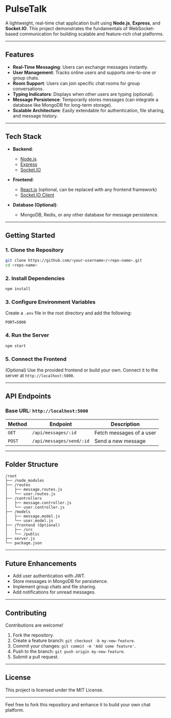 # **PulseTalk**

A lightweight, real-time chat application built using **Node.js**, **Express**, and **Socket.IO**. This project demonstrates the fundamentals of WebSocket-based communication for building scalable and feature-rich chat platforms.

---

## **Features**
- **Real-Time Messaging**: Users can exchange messages instantly.
- **User Management**: Tracks online users and supports one-to-one or group chats.
- **Room Support**: Users can join specific chat rooms for group conversations.
- **Typing Indicators**: Displays when other users are typing (optional).
- **Message Persistence**: Temporarily stores messages (can integrate a database like MongoDB for long-term storage).
- **Scalable Architecture**: Easily extendable for authentication, file sharing, and message history.

---

## **Tech Stack**
- **Backend**:  
  - [Node.js](https://nodejs.org/)  
  - [Express](https://expressjs.com/)  
  - [Socket.IO](https://socket.io/)  

- **Frontend**:  
  - [React.js](https://reactjs.org/) (optional, can be replaced with any frontend framework)  
  - [Socket.IO Client](https://socket.io/docs/v4/client-api/)  

- **Database (Optional)**:  
  - MongoDB, Redis, or any other database for message persistence.

---

## **Getting Started**

### **1. Clone the Repository**
```bash
git clone https://github.com/<your-username>/<repo-name>.git
cd <repo-name>
```

### **2. Install Dependencies**
```bash
npm install
```

### **3. Configure Environment Variables**
Create a `.env` file in the root directory and add the following:
```env
PORT=5000
```

### **4. Run the Server**
```bash
npm start
```

### **5. Connect the Frontend**
(Optional) Use the provided frontend or build your own. Connect it to the server at `http://localhost:5000`.

---

## **API Endpoints**

### **Base URL**: `http://localhost:5000`

| Method | Endpoint            | Description                |
|--------|---------------------|----------------------------|
| `GET`  | `/api/messages/:id` | Fetch messages of a user   |
| `POST` | `/api/messages/send/:id` | Send a new message     |

---

## **Folder Structure**
```
/root
├── /node_modules
├── /routes
│   ├── message.routes.js
│   └── user.routes.js
├── /controllers
│   ├── message.controller.js
│   └── user.controller.js
├── /models
│   ├── message.model.js
│   └── user.model.js
├── /frontend (Optional)
│   ├── /src
│   └── /public
├── server.js
└── package.json
```

---

## **Future Enhancements**
- Add user authentication with JWT.
- Store messages in MongoDB for persistence.
- Implement group chats and file sharing.
- Add notifications for unread messages.

---

## **Contributing**
Contributions are welcome!  
1. Fork the repository.  
2. Create a feature branch: `git checkout -b my-new-feature`.  
3. Commit your changes: `git commit -m 'Add some feature'`.  
4. Push to the branch: `git push origin my-new-feature`.  
5. Submit a pull request.

---

## **License**
This project is licensed under the MIT License.

---

Feel free to fork this repository and enhance it to build your own chat platform.

